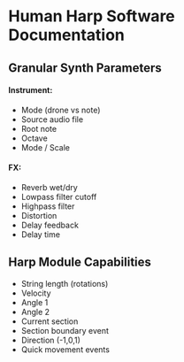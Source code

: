Human Harp Software Documentation
=================================

Granular Synth Parameters
-------------------------


#### Instrument:

* Mode (drone vs note)
* Source audio file
* Root note
* Octave
* Mode / Scale

#### FX:

* Reverb wet/dry
* Lowpass filter cutoff
* Highpass filter
* Distortion
* Delay feedback
* Delay time


Harp Module Capabilities
------------------------
 
 * String length (rotations)
 * Velocity
 * Angle 1
 * Angle 2
 * Current section
 * Section boundary event
 * Direction (-1,0,1)
 * Quick movement events